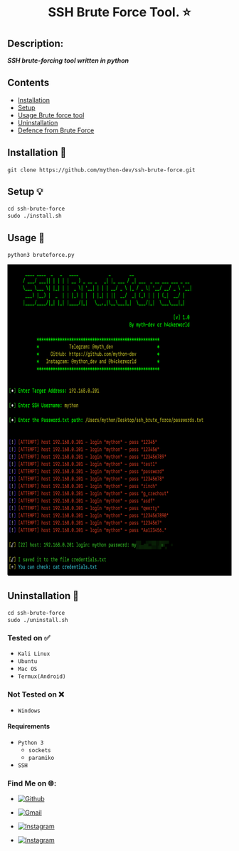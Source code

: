 <h1 align="center">SSH Brute Force Tool. ⭐</h1>

## Description:

***SSH brute-forcing tool written in python***

## Contents

- [Installation](https://github.com/mython-dev/ssh-brute-force#installation-floppy_disk)
- [Setup](https://github.com/mython-dev/ssh-brute-force#setup-bulb)
- [Usage Brute force tool](https://github.com/mython-dev/ssh-brute-force#usage-rocket)
- [Uninstallation](https://github.com/mython-dev/ssh-brute-force#uninstallation--)
- [Defence from Brute Force](https://www.hackingarticles.in/defend-against-brute-force-attack-with-fail2ban)

## Installation :floppy_disk:

```
git clone https://github.com/mython-dev/ssh-brute-force.git
```

## Setup :bulb:

```
cd ssh-brute-force
sudo ./install.sh
```
## Usage :rocket:

```
python3 bruteforce.py
```
<p align = "center">
<img src="https://github.com/mython-dev/ssh-brute-force/blob/main/screenshots/screenshots.png" width="600" height="700">
</p>

## Uninstallation  📁

```
cd ssh-brute-force
sudo ./uninstall.sh
```

<!-- ### Support

OS         | Support Level
-----------|-----------
Linux      | ✅
Android    | ✅
iPhone     | ❌
MacOS      | ✅
Windows    | Not tested -->

### Tested on ✅

 - `Kali Linux`
 - `Ubuntu`
 - `Mac OS`
 - `Termux(Android)`

### Not Tested on ❌

 - `Windows`

#### Requirements

- `Python 3`
    - `sockets`
    - `paramiko`
- `SSH`


###  Find Me on 🌐:

- [![Github](https://img.shields.io/badge/Github-mython_dev-green?style=for-the-badge&logo=github)](https://github.com/mython-dev)

- [![Gmail](https://img.shields.io/badge/Gmail-miton0030-green?style=for-the-badge&logo=gmail)](mailto:miton0030@gmail.com)

- [![Instagram](https://img.shields.io/badge/mython_dev--green?style=for-the-badge&logo=instagram)](https://instagram.com/mython_dev)
- [![Instagram](https://img.shields.io/badge/h4ckerworld--green?style=for-the-badge&logo=instagram)](https://instagram.com/h4ckerworld)
